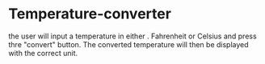 # Temperature-converter
the user will input a temperature in either . Fahrenheit or Celsius and press thre "convert" button. The converted temperature will then be displayed with the correct unit.
